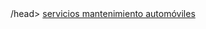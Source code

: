 <html>
  <head>
  <title> SERVICIOS JANAT
    </title>
      /head>
    <body>
            <a href="índice">servicios mantenimiento automóviles</a>
    </body>
</html>


